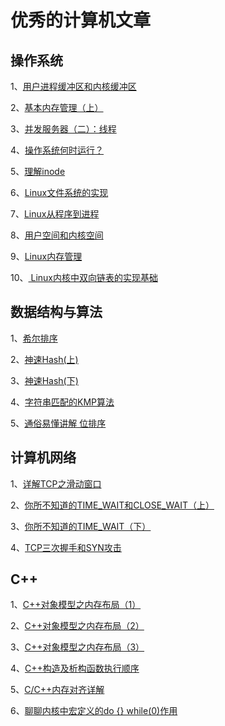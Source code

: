 # 优秀的计算机文章

## 操作系统 

1、[用户进程缓冲区和内核缓冲区](https://mp.weixin.qq.com/mp/profile_ext?action=home&__biz=MzIwNTc4NTEwOQ==&scene=124&#wechat_redirect)

2、[基本内存管理（上）](https://mp.weixin.qq.com/mp/profile_ext?action=home&__biz=MzIwNTc4NTEwOQ==&scene=124&#wechat_redirect)

3、[并发服务器（二）：线程](https://mp.weixin.qq.com/s?__biz=MzIwNTc4NTEwOQ==&mid=2247485013&idx=1&sn=c596277afdc31a25c3a08a7b2969c889&chksm=972ad72fa05d5e39570bb922b4a1eb8ccceb8c7a155f7fb2c496ff5a7c439abbc1785ffbfe84&scene=38#wechat_redirect)

4、[操作系统何时运行？](https://mp.weixin.qq.com/s?__biz=MzIwNTc4NTEwOQ==&mid=2247484677&idx=1&sn=f39df6fef154e97ab959df1678a3dfde&chksm=972ad47fa05d5d692bce607b05f3fd776e52aaace715e693d6df5bc586f2d89947e28c549dcf&scene=38#wechat_redirect)

5、[理解inode](https://mp.weixin.qq.com/s?__biz=MzIwNTc4NTEwOQ==&mid=2247484509&idx=1&sn=a6addaf7a92e199c734bb29bf7d8c8a1&chksm=972ad527a05d5c31b7b252fcb696532e3cd9fae37ef8e411865ce133b60ae63347887007d8a7&scene=38#wechat_redirect)

6、[Linux文件系统的实现](https://mp.weixin.qq.com/s?__biz=MzIwNTc4NTEwOQ==&mid=2247484495&idx=1&sn=cea7100924e92b690fcb058ab2193ed9&chksm=972ad535a05d5c232416e8d3dd04a3b50dd03e75f0b9a004a43292965ca07d38e12f0b2dbcdd&scene=38#wechat_redirect)

7、[Linux从程序到进程](https://mp.weixin.qq.com/s?__biz=MzIwNTc4NTEwOQ==&mid=2247484440&idx=1&sn=582f0d500632c50c4543e3dd443ee963&chksm=972ad562a05d5c74e39e92a3f6c91f0c8eb07b176a9f58104635d98ce0daa21f8c3e815e61cd&scene=38#wechat_redirect)

8、[用户空间和内核空间](https://mp.weixin.qq.com/s?__biz=MzIwNTc4NTEwOQ==&mid=2247484440&idx=1&sn=582f0d500632c50c4543e3dd443ee963&chksm=972ad562a05d5c74e39e92a3f6c91f0c8eb07b176a9f58104635d98ce0daa21f8c3e815e61cd&scene=38#wechat_redirect)

9、[Linux内存管理](https://mp.weixin.qq.com/s?__biz=MzIwNTc4NTEwOQ==&mid=2247484306&idx=1&sn=8454441fc1563d00f205de353eb3ba30&chksm=972ad2e8a05d5bfec4f1ddc0e2987ceaf0a367008f4348fe06656c132735ff0c5c7006e5c92a&scene=38#wechat_redirect)

10、[ Linux内核中双向链表的实现基础](https://mp.weixin.qq.com/s?__biz=MzIwNTc4NTEwOQ==&mid=2247484096&idx=1&sn=b22fd4c66d039b674400dc21730bc19c&chksm=972ad3baa05d5aac508619101c3dd2932ab90e39fc665980a82c9b30e69b92c1779cf306b36e&scene=38#wechat_redirect)

## 数据结构与算法

1、[希尔排序](https://mp.weixin.qq.com/s?__biz=MzIwNTc4NTEwOQ==&mid=2247485154&idx=1&sn=f7a7e5e35585bb9e3e4260cd558ad02c&chksm=972ad798a05d5e8e79489ae4402f4eb8c09b9c1f3c6ec8127f9bd214a00367119eff5119832f&scene=38#wechat_redirect)

2、[神速Hash(上)](https://mp.weixin.qq.com/s?__biz=MzIwNTc4NTEwOQ==&mid=2247484289&idx=1&sn=0545ea3206bfb89dcc0c8db6ca025f15&chksm=972ad2fba05d5bedfd1fac28db17e576913c6d13cd362d15445ea71f89b142033c2cdf577f2a&scene=38#wechat_redirect)

3、[神速Hash(下)](https://mp.weixin.qq.com/s?__biz=MzIwNTc4NTEwOQ==&mid=2247484311&idx=1&sn=09a84ca8048c6ecff6c902f3178d4dab&chksm=972ad2eda05d5bfba2bfeac85621c1fb5fe943ca75479166ca71c07f5f861da3880a22e9dac8&scene=38#wechat_redirect)

4、[字符串匹配的KMP算法](https://mp.weixin.qq.com/s?__biz=MzIwNTc4NTEwOQ==&mid=2247484191&idx=1&sn=7b404ca20b95cfabb3e550eda4dad1ea&chksm=972ad265a05d5b737b4ce3f2efaeb42f9c55aa8362b072ce8299d34bb25866a00752c7f11ebc&scene=38#wechat_redirect)

5、[通俗易懂讲解 位排序](https://mp.weixin.qq.com/s?__biz=MzIwNTc4NTEwOQ==&mid=2247483711&idx=1&sn=8d860c1ed1d77074b25b6ffba45abf5a&chksm=972ad045a05d59533d9e9bde53fd7cfbf14c39419526849d3e181529dedadffe1a2f9bb49364&scene=38#wechat_redirect)

## 计算机网络

1、[详解TCP之滑动窗口](https://mp.weixin.qq.com/s?__biz=MzIwNTc4NTEwOQ==&mid=2247485104&idx=1&sn=01f5cb3eb1799c77318e121c04f8b9a1&chksm=972ad7caa05d5edccdeb7f15f30b65b8c90d9da91f00d7d819de2c3d2ce8fca4f36218392d27&scene=38#wechat_redirect)

2、[你所不知道的TIME_WAIT和CLOSE_WAIT（上）](https://mp.weixin.qq.com/s?__biz=MzIwNTc4NTEwOQ==&mid=2247485038&idx=2&sn=276bc4b907af12a0b1cfad75177830fb&chksm=972ad714a05d5e0219205945bc406d1f422fcbf44907296821efa40a5fd8d70824d46c9f7680&scene=27#wechat_redirect)

3、[你所不知道的TIME_WAIT（下）](https://mp.weixin.qq.com/s?__biz=MzIwNTc4NTEwOQ==&mid=2247485070&idx=1&sn=f6c3d063ac45e019d043b06d2b404404&chksm=972ad7f4a05d5ee2142fa51b066f9144bb9cb5b572de7c11c4af3b4f37e141952f222ffdd707&scene=38#wechat_redirect)

4、[TCP三次握手和SYN攻击](https://mp.weixin.qq.com/s?__biz=MzIwNTc4NTEwOQ==&mid=2247484888&idx=1&sn=aaf4f7f4a0b37c8f823e2665d711dd72&chksm=972ad4a2a05d5db4e7b7d7835371b10305c864586f877116ed23b351a2b18dc74842ded7afac&scene=38#wechat_redirect)

## C++

1、[C++对象模型之内存布局（1）](https://mp.weixin.qq.com/s?__biz=MzIwNTc4NTEwOQ==&mid=2247484155&idx=1&sn=3f47f496c8453412f7b51d5b4dbe77e8&chksm=972ad381a05d5a976e598ac2afc5187478478149627fa143c42ce3ba63ed55ff4c15d8f0aa92&scene=38#wechat_redirect)

2、[C++对象模型之内存布局（2）](https://mp.weixin.qq.com/s?__biz=MzIwNTc4NTEwOQ==&mid=2247484170&idx=1&sn=0f4e0a2f4b1066a405ced9f2fcfce277&chksm=972ad270a05d5b66fa2a05c19e7b7938d6bc976c67c65763b55ad6f847d2e2a890590c7c50af&scene=38#wechat_redirect)

3、[C++对象模型之内存布局（3）](https://mp.weixin.qq.com/s?__biz=MzIwNTc4NTEwOQ==&mid=2247484192&idx=1&sn=15e8cf3690dbe152247d116dfd847ab1&chksm=972ad25aa05d5b4c043201771e44fcbef43ddddfb62a61fccff093b527a237d7a6b34d35fbdd&scene=38#wechat_redirect)

4、[C++构造及析构函数执行顺序](https://mp.weixin.qq.com/s?__biz=MzIwNTc4NTEwOQ==&mid=2247484031&idx=1&sn=7bc4ad8cfbefa313036f430aae3872e0&chksm=972ad305a05d5a130be8f9d7e00c9a454c11ca986d72d54964ad9d39a041773c28acad04bb53&scene=38#wechat_redirect)

5、[C/C++内存对齐详解](https://mp.weixin.qq.com/s?__biz=MzIwNTc4NTEwOQ==&mid=2247483922&idx=1&sn=6fdbd8178dfaccf7732fb7c9b82a4c94&chksm=972ad368a05d5a7ef956fc3d879cea16bee64133f8e5666daec2e45dd03ffdf3e6b206686681&scene=38#wechat_redirect)

6、[聊聊内核中宏定义的do {} while(0)作用](https://mp.weixin.qq.com/s?__biz=MzIwNTc4NTEwOQ==&mid=2247483821&idx=1&sn=551bfafdc208d856350ff912cbeb73bd&chksm=972ad0d7a05d59c1b72d0d68f98affbbaf22335a644d4d7025c75fd4581a12a5909c4a6e2edf&scene=38#wechat_redirect)